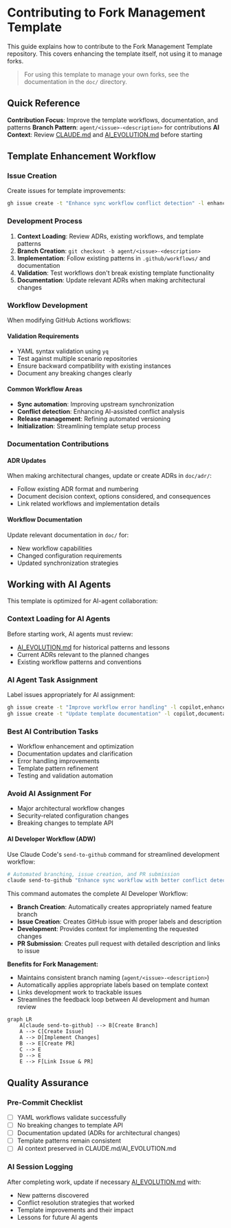 # Contributing to Fork Management Template

This guide explains how to contribute to the Fork Management Template repository. This covers enhancing the template itself, not using it to manage forks.

> For using this template to manage your own forks, see the documentation in the `doc/` directory.

## Quick Reference

**Contribution Focus**: Improve the template workflows, documentation, and patterns
**Branch Pattern**: `agent/<issue>-<description>` for contributions
**AI Context**: Review [CLAUDE.md](CLAUDE.md) and [AI_EVOLUTION.md](AI_EVOLUTION.md) before starting

## Template Enhancement Workflow

### Issue Creation

Create issues for template improvements:

```bash
gh issue create -t "Enhance sync workflow conflict detection" -l enhancement,template
```

### Development Process

1. **Context Loading**: Review ADRs, existing workflows, and template patterns
2. **Branch Creation**: `git checkout -b agent/<issue>-<description>`
3. **Implementation**: Follow existing patterns in `.github/workflows/` and documentation
4. **Validation**: Test workflows don't break existing template functionality
5. **Documentation**: Update relevant ADRs when making architectural changes

### Workflow Development

When modifying GitHub Actions workflows:

#### Validation Requirements
- YAML syntax validation using `yq`
- Test against multiple scenario repositories
- Ensure backward compatibility with existing instances
- Document any breaking changes clearly

#### Common Workflow Areas
- **Sync automation**: Improving upstream synchronization
- **Conflict detection**: Enhancing AI-assisted conflict analysis
- **Release management**: Refining automated versioning
- **Initialization**: Streamlining template setup process

### Documentation Contributions

#### ADR Updates
When making architectural changes, update or create ADRs in `doc/adr/`:
- Follow existing ADR format and numbering
- Document decision context, options considered, and consequences
- Link related workflows and implementation details

#### Workflow Documentation
Update relevant documentation in `doc/` for:
- New workflow capabilities
- Changed configuration requirements
- Updated synchronization strategies

## Working with AI Agents

This template is optimized for AI-agent collaboration:

### Context Loading for AI Agents
Before starting work, AI agents must review:
- [AI_EVOLUTION.md](AI_EVOLUTION.md) for historical patterns and lessons
- Current ADRs relevant to the planned changes
- Existing workflow patterns and conventions

### AI Agent Task Assignment
Label issues appropriately for AI assignment:

```bash
gh issue create -t "Improve workflow error handling" -l copilot,enhancement
gh issue create -t "Update template documentation" -l copilot,documentation
```

### Best AI Contribution Tasks
- Workflow enhancement and optimization
- Documentation updates and clarification
- Error handling improvements
- Template pattern refinement
- Testing and validation automation

### Avoid AI Assignment For
- Major architectural workflow changes
- Security-related configuration changes
- Breaking changes to template API

#### AI Developer Workflow (ADW)

Use Claude Code's `send-to-github` command for streamlined development workflow:

```bash
# Automated branching, issue creation, and PR submission
claude send-to-github "Enhance sync workflow with better conflict detection"
```

This command automates the complete AI Developer Workflow:
- **Branch Creation**: Automatically creates appropriately named feature branch
- **Issue Creation**: Creates GitHub issue with proper labels and description
- **Development**: Provides context for implementing the requested changes
- **PR Submission**: Creates pull request with detailed description and links to issue

**Benefits for Fork Management:**
- Maintains consistent branch naming (`agent/<issue>-<description>`)
- Automatically applies appropriate labels based on template context
- Links development work to trackable issues
- Streamlines the feedback loop between AI development and human review

```mermaid
graph LR
    A[claude send-to-github] --> B[Create Branch]
    A --> C[Create Issue]
    A --> D[Implement Changes]
    B --> E[Create PR]
    C --> E
    D --> E
    E --> F[Link Issue & PR]
```


## Quality Assurance

### Pre-Commit Checklist
- [ ] YAML workflows validate successfully
- [ ] No breaking changes to template API
- [ ] Documentation updated (ADRs for architectural changes)
- [ ] Template patterns remain consistent
- [ ] AI context preserved in CLAUDE.md/AI_EVOLUTION.md

### AI Session Logging
After completing work, update if necessary [AI_EVOLUTION.md](AI_EVOLUTION.md) with:
- New patterns discovered
- Conflict resolution strategies that worked
- Template improvements and their impact
- Lessons for future AI agents